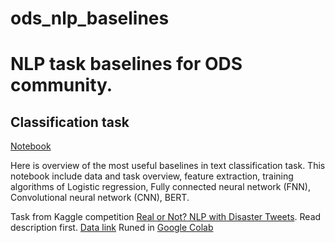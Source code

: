 # ods_nlp_baselines
# NLP task baselines for ODS community.



## Classification task
[Notebook]()

Here is overview of the most useful baselines in text classification task. This notebook include data and task overview, feature extraction, training algorithms of Logistic regression, Fully connected neural network (FNN), Convolutional neural network (CNN), BERT.

Task from Kaggle competition [Real or Not? NLP with Disaster Tweets](https://www.kaggle.com/c/nlp-getting-started). Read description first.
[Data link](https://www.kaggle.com/c/nlp-getting-started/data)
Runed in [Google Colab](https://colab.research.google.com)
